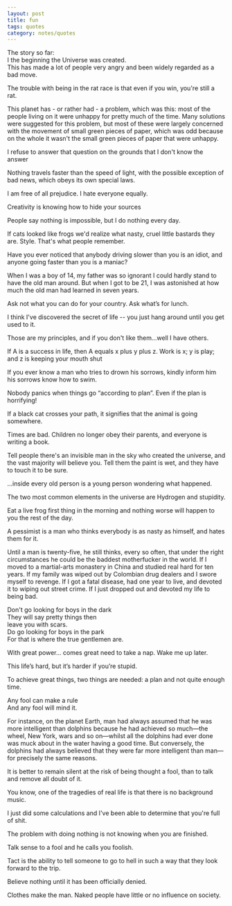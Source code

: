 ```yaml
---
layout: post
title: fun
tags: quotes
category: notes/quotes
--- 
```


The story so far:<br/>I the beginning the Universe was created.<br/>This has made a lot of people very angry and been widely regarded as a bad move.



The trouble with being in the rat race is that
 even if you win, you're still a rat.


This planet has - or rather had - a problem, which was this: most of the people living on it were unhappy for pretty much of the time. Many solutions were suggested for this problem, but most of these were largely concerned with the movement of small green pieces of paper, which was odd because on the whole it wasn't the small green pieces of paper that were unhappy.


I refuse to answer that question on the grounds that I don't know the answer


Nothing travels faster than the speed of light, with the possible exception of bad news, which obeys its own special laws.


I am free of all prejudice. I hate everyone equally. 


Creativity is knowing how to hide your sources


People say nothing is impossible, but I do nothing every day.


If cats looked like frogs we'd realize what nasty, cruel little bastards they are.  Style.  That's what people remember.



Have you ever noticed that anybody driving slower than you is an idiot, and anyone going faster than you is a maniac?


When I was a boy of 14, my father was so ignorant I could hardly stand to have the old man around. But when I got to be 21, I was astonished at how much the old man had learned in seven years.


Ask not what you can do for your country. Ask what’s for lunch.

I think I've discovered the secret of life -- you just hang around until you get used to it.


Those are my principles, and if you don't like them...well I have others.

If A is a success in life, then A equals x plus y plus z. Work is x; y is play; and z is keeping your mouth shut

If you ever know a man who tries to drown his sorrows, kindly inform him his sorrows know how to swim.

Nobody panics when things go “according to plan”. Even if the plan is horrifying!


If a black cat crosses your path, it signifies that the animal is going somewhere.



Times are bad.  Children no longer obey their parents, and everyone is writing a book.



Tell people there's an invisible man in the sky who created the universe, and the vast majority will believe you. Tell them the paint is wet, and they have to touch it to be sure.



...inside every old person is a young person wondering what happened.



The two most common elements in the universe are Hydrogen and stupidity.




Eat a live frog first thing in the morning and nothing worse will happen to you the rest of the day.


A pessimist is a man who thinks everybody is as nasty as himself, and hates them for it.


Until a man is twenty-five, he still thinks, every so often, that under the right circumstances he could be the baddest motherfucker in the world. If I moved to a martial-arts monastery in China and studied real hard for ten years. If my family was wiped out by Colombian drug dealers and I swore myself to revenge. If I got a fatal disease, had one year to live, and devoted it to wiping out street crime. If I just dropped out and devoted my life to being bad.



Don't go looking for boys in the dark<br/>They will say pretty things then<br/>leave you with scars.<br/>Do go looking for boys in the park<br/>For that is where the true gentlemen are.


With great power... comes great need to take a nap. Wake me up later.



This life’s hard,  but it’s harder if you’re stupid.



To achieve great things, two things are needed: a plan and not quite enough time.




Any fool can make a rule<br/>And any fool will mind it.


For instance, on the planet Earth, 
man had always assumed that he was more intelligent than dolphins 
because he had achieved so much&mdash;the wheel, New York, wars and so on&mdash;whilst all the dolphins had ever done was muck about in the water having a good time. But conversely, the dolphins had always believed that they were far more intelligent than man&mdash;for precisely the same reasons.


It is better to remain silent at the risk of being thought a fool, than to talk and remove all doubt of it.

You know, one of the tragedies of real life is that there is no background music.

I just did some calculations and I've been able to determine that you're full of shit.

The problem with doing nothing is not knowing when you are finished.

Talk sense to a fool and he calls you foolish.


Tact is the ability to tell someone to go to hell in such a way that they look forward to the trip.

Believe nothing until it has been officially denied.

Clothes make the man. Naked people have little or no influence on society.

